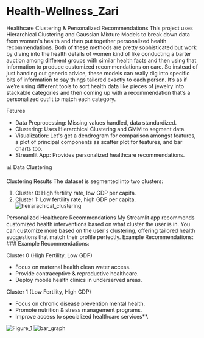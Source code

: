 # Health-Wellness_Zari
Healthcare Clustering & Personalized Recommendations 
This project uses Hierarchical Clustering and Gaussian Mixture Models to break down data from women's health and then put together personalized health recommendations. Both of these methods are pretty sophisticated but work by diving into the health details of women  kind of like conducting a barter auction among different groups with similar health facts  and then using that information to produce customized recommendations on care. So instead of just handing out generic advice, these models can really dig into specific bits of information to say things tailored exactly to each person. It’s as if we’re using different tools to sort health data like pieces of jewelry into stackable categories and then coming up with a recommendation that’s a personalized outfit to match each category.

 Fetures
- Data Preprocessing: Missing values handled, data standardized.
- Clustering: Uses Hierarchical Clustering and GMM to segment data.
- Visualization: Let's get a dendrogram for comparison amongst features, a plot of principal components as scatter plot for features, and bar charts too.
- Streamlit App: Provides personalized healthcare recommendations.

📊 Data Clustering

Clustering Results
The dataset is segmented into two clusters:
1. Cluster 0: High fertility rate, low GDP per capita.
2. Cluster 1: Low fertility rate, high GDP per capita.
![heirarachical_clustering](https://github.com/user-attachments/assets/0ff32328-7e8d-4a02-aac3-d2b017eb6a49)



Personalized Healthcare Recommendations
My Streamlit app recommends customized health interventions based on what cluster the user is in. You can customize more based on the user's clustering, offering tailored health suggestions that match their profile perfectly.
Example Recommendations: ### Example Recommendations:

Cluster 0 (High Fertility, Low GDP)
-  Focus on maternal health  clean water access.
-  Provide contraceptive & reproductive healthcare.
-  Deploy mobile health clinics in underserved areas.

Cluster 1 (Low Fertility, High GDP)
-  Focus on chronic disease prevention  mental health.
-  Promote nutrition & stress management programs.
-  Improve access to specialized healthcare services**.

![Figure_1](https://github.com/user-attachments/assets/8277060b-a5ff-41d1-8a14-f6813d478b5b)
![bar_graph](https://github.com/user-attachments/assets/71942699-cf01-4f14-b075-ea395f7dce3b)
